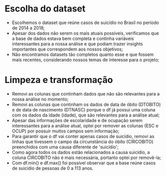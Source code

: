 # Escolha do dataset
- Escolhemos o dataset que reúne casos de suicídio no Brasil no período de 2014 a 2018;
- Apesar dos dados não serem os mais atuais possíveis, verificamos que a base de dados estava bem completa e continha variáveis interessantes para a nossa análise e que podiam trazer insights importantes que correspondem aos nossos objetivos;
- Não encontramos datasets tão completos quanto esse e que fossem mais recentes, considerando nossos temas de interesse para o projeto;

# Limpeza e transformação
- Removi as colunas que continham dados que não são relevantes para a nossa análise no momento;
- Removi as colunas que continham os dados de data de óbito (DTOBITO) e de data de nascimento (DTNASC) porque o df já possui uma coluna com os dados da idade (idade), que são relevantes para a análise atual;
- Apesar das informações de escolaridade e de ocupação serem interessantes para a análise atual, optei por remover as colunas (ESC e OCUP) por possuir muitos campos sem informação;
- Para garantir que o df vai conter apenas casos de suicídio, removi as linhas que tivessem o campo da circunstância do óbito (CIRCOBITO) preenchidos com uma causa diferente de 'suicídio';
- Como agora todos os dados estão relacionados a causa suicídio, a coluna CIRCOBITO não é mais necessária, portanto optei por removê-la;
- Com df.min() e df.max() foi possível observar que a base reúne casos de suicídio de pessoas de 0 a 113 anos.
